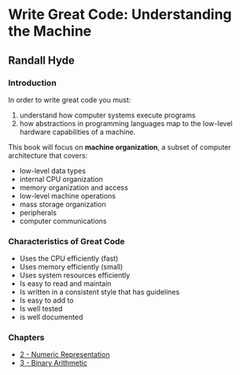 # Write Great Code: Understanding the Machine

## Randall Hyde

### Introduction

In order to write great code you must:
1. understand how computer systems execute programs
2. how abstractions in programming languages map to the low-level hardware capabilities of a machine.

This book will focus on **machine organization**, a subset of computer architecture that covers:
* low-level data types
* internal CPU organization
* memory organization and access
* low-level machine operations
* mass storage organization
* peripherals
* computer communications

### Characteristics of Great Code

* Uses the CPU efficiently (fast)
* Uses memory efficiently (small)
* Uses system resources efficiently
* Is easy to read and maintain
* Is written in a consistent style that has guidelines
* Is easy to add to
* Is well tested
* is well documented

### Chapters

* [2 - Numeric Representation](2_numeric_representation.md)
* [3 - Binary Arithmetic](3_binary_arithmetic.md)

